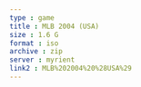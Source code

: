 ```yaml
---
type : game
title : MLB 2004 (USA)
size : 1.6 G
format : iso
archive : zip
server : myrient
link2 : MLB%202004%20%28USA%29
---
```

